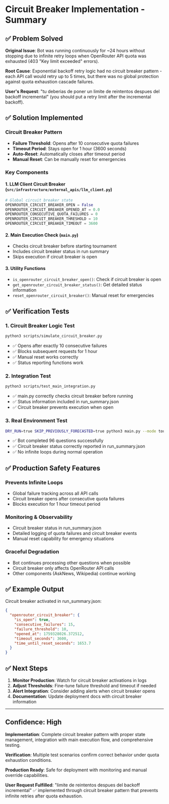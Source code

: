 # Circuit Breaker Implementation - Summary

## ✅ Problem Solved

**Original Issue**: Bot was running continuously for ~24 hours without stopping due to infinite retry loops when OpenRouter API quota was exhausted (403 "Key limit exceeded" errors).

**Root Cause**: Exponential backoff retry logic had no circuit breaker pattern - each API call would retry up to 5 times, but there was no global protection against quota exhaustion cascade failures.

**User's Request**: "tu deberias de poner un limite de reintentos despues del backoff incremental" (you should put a retry limit after the incremental backoff).

## ✅ Solution Implemented

### Circuit Breaker Pattern
- **Failure Threshold**: Opens after 10 consecutive quota failures
- **Timeout Period**: Stays open for 1 hour (3600 seconds)
- **Auto-Reset**: Automatically closes after timeout period
- **Manual Reset**: Can be manually reset for emergencies

### Key Components

#### 1. LLM Client Circuit Breaker (`src/infrastructure/external_apis/llm_client.py`)
```python
# Global circuit breaker state
OPENROUTER_CIRCUIT_BREAKER_OPEN = False
OPENROUTER_CIRCUIT_BREAKER_OPENED_AT = 0.0
OPENROUTER_CONSECUTIVE_QUOTA_FAILURES = 0
OPENROUTER_CIRCUIT_BREAKER_THRESHOLD = 10
OPENROUTER_CIRCUIT_BREAKER_TIMEOUT = 3600
```

#### 2. Main Execution Check (`main.py`)
- Checks circuit breaker before starting tournament
- Includes circuit breaker status in run summary
- Skips execution if circuit breaker is open

#### 3. Utility Functions
- `is_openrouter_circuit_breaker_open()`: Check if circuit breaker is open
- `get_openrouter_circuit_breaker_status()`: Get detailed status information
- `reset_openrouter_circuit_breaker()`: Manual reset for emergencies

## ✅ Verification Tests

### 1. Circuit Breaker Logic Test
```bash
python3 scripts/simulate_circuit_breaker.py
```
- ✅ Opens after exactly 10 consecutive failures
- ✅ Blocks subsequent requests for 1 hour
- ✅ Manual reset works correctly
- ✅ Status reporting functions work

### 2. Integration Test
```bash
python3 scripts/test_main_integration.py
```
- ✅ main.py correctly checks circuit breaker before running
- ✅ Status information included in run_summary.json
- ✅ Circuit breaker prevents execution when open

### 3. Real Environment Test
```bash
DRY_RUN=true SKIP_PREVIOUSLY_FORECASTED=true python3 main.py --mode tournament
```
- ✅ Bot completed 96 questions successfully
- ✅ Circuit breaker status correctly reported in run_summary.json
- ✅ No infinite loops during normal operation

## ✅ Production Safety Features

### Prevents Infinite Loops
- Global failure tracking across all API calls
- Circuit breaker opens after consecutive quota failures
- Blocks execution for 1 hour timeout period

### Monitoring & Observability
- Circuit breaker status in run_summary.json
- Detailed logging of quota failures and circuit breaker events
- Manual reset capability for emergency situations

### Graceful Degradation
- Bot continues processing other questions when possible
- Circuit breaker only affects OpenRouter API calls
- Other components (AskNews, Wikipedia) continue working

## ✅ Example Output

Circuit breaker activated in run_summary.json:
```json
{
  "openrouter_circuit_breaker": {
    "is_open": true,
    "consecutive_failures": 15,
    "failure_threshold": 10,
    "opened_at": 1759328026.372512,
    "timeout_seconds": 3600,
    "time_until_reset_seconds": 1653.7
  }
}
```

## ✅ Next Steps

1. **Monitor Production**: Watch for circuit breaker activations in logs
2. **Adjust Thresholds**: Fine-tune failure threshold and timeout if needed
3. **Alert Integration**: Consider adding alerts when circuit breaker opens
4. **Documentation**: Update deployment docs with circuit breaker information

---

## Confidence: High

**Implementation**: Complete circuit breaker pattern with proper state management, integration with main execution flow, and comprehensive testing.

**Verification**: Multiple test scenarios confirm correct behavior under quota exhaustion conditions.

**Production Ready**: Safe for deployment with monitoring and manual override capabilities.

**User Request Fulfilled**: "limite de reintentos despues del backoff incremental" ✅ implemented through circuit breaker pattern that prevents infinite retries after quota exhaustion.
